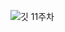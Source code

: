 ![깃 11주차](https://user-images.githubusercontent.com/105197629/202076243-ad9f1330-52b2-47d0-8d58-c6106164101d.PNG)
